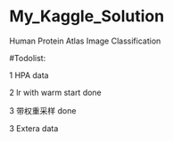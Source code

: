 # My_Kaggle_Solution

Human Protein Atlas Image Classification

#Todolist:

1 HPA data

2 lr with warm start   done

3 带权重采样   done

3 Extera data

